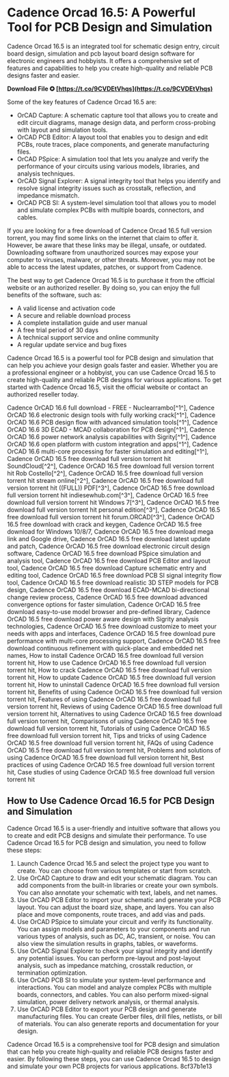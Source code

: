 # Cadence Orcad 16.5: A Powerful Tool for PCB Design and Simulation
 
Cadence Orcad 16.5 is an integrated tool for schematic design entry, circuit board design, simulation and pcb layout board design software for electronic engineers and hobbyists. It offers a comprehensive set of features and capabilities to help you create high-quality and reliable PCB designs faster and easier.
 
**Download File ✪ [https://t.co/9CVDEtVhqs](https://t.co/9CVDEtVhqs)**


 
Some of the key features of Cadence Orcad 16.5 are:
 
- OrCAD Capture: A schematic capture tool that allows you to create and edit circuit diagrams, manage design data, and perform cross-probing with layout and simulation tools.
- OrCAD PCB Editor: A layout tool that enables you to design and edit PCBs, route traces, place components, and generate manufacturing files.
- OrCAD PSpice: A simulation tool that lets you analyze and verify the performance of your circuits using various models, libraries, and analysis techniques.
- OrCAD Signal Explorer: A signal integrity tool that helps you identify and resolve signal integrity issues such as crosstalk, reflection, and impedance mismatch.
- OrCAD PCB SI: A system-level simulation tool that allows you to model and simulate complex PCBs with multiple boards, connectors, and cables.

If you are looking for a free download of Cadence Orcad 16.5 full version torrent, you may find some links on the internet that claim to offer it. However, be aware that these links may be illegal, unsafe, or outdated. Downloading software from unauthorized sources may expose your computer to viruses, malware, or other threats. Moreover, you may not be able to access the latest updates, patches, or support from Cadence.
 
The best way to get Cadence Orcad 16.5 is to purchase it from the official website or an authorized reseller. By doing so, you can enjoy the full benefits of the software, such as:

- A valid license and activation code
- A secure and reliable download process
- A complete installation guide and user manual
- A free trial period of 30 days
- A technical support service and online community
- A regular update service and bug fixes

Cadence Orcad 16.5 is a powerful tool for PCB design and simulation that can help you achieve your design goals faster and easier. Whether you are a professional engineer or a hobbyist, you can use Cadence Orcad 16.5 to create high-quality and reliable PCB designs for various applications. To get started with Cadence Orcad 16.5, visit the official website or contact an authorized reseller today.
 
Cadence OrCAD 16.6 full download - FREE - Nuclearrambo[^1^],  Cadence OrCAD 16.6 electronic design tools with fully working crack[^1^],  Cadence OrCAD 16.6 PCB design flow with advanced simulation tools[^1^],  Cadence OrCAD 16.6 3D ECAD - MCAD collaboration for PCB design[^1^],  Cadence OrCAD 16.6 power network analysis capabilities with Sigrity[^1^],  Cadence OrCAD 16.6 open platform with custom integration and apps[^1^],  Cadence OrCAD 16.6 multi-core processing for faster simulation and editing[^1^],  Cadence OrCAD 16.5 free download full version torrent hit SoundCloud[^2^],  Cadence OrCAD 16.5 free download full version torrent hit Rob Costello[^2^],  Cadence OrCAD 16.5 free download full version torrent hit stream online[^2^],  Cadence OrCAD 16.5 free download full version torrent hit ((FULL)) PDF[^3^],  Cadence OrCAD 16.5 free download full version torrent hit indiesewhub.com[^3^],  Cadence OrCAD 16.5 free download full version torrent hit Windows 7[^3^],  Cadence OrCAD 16.5 free download full version torrent hit personal edition[^3^],  Cadence OrCAD 16.5 free download full version torrent hit forum.ORCAD[^3^],  Cadence OrCAD 16.5 free download with crack and keygen,  Cadence OrCAD 16.5 free download for Windows 10/8/7,  Cadence OrCAD 16.5 free download mega link and Google drive,  Cadence OrCAD 16.5 free download latest update and patch,  Cadence OrCAD 16.5 free download electronic circuit design software,  Cadence OrCAD 16.5 free download PSpice simulation and analysis tool,  Cadence OrCAD 16.5 free download PCB Editor and layout tool,  Cadence OrCAD 16.5 free download Capture schematic entry and editing tool,  Cadence OrCAD 16.5 free download PCB SI signal integrity flow tool,  Cadence OrCAD 16.5 free download realistic 3D STEP models for PCB design,  Cadence OrCAD 16.5 free download ECAD-MCAD bi-directional change review process,  Cadence OrCAD 16.5 free download advanced convergence options for faster simulation,  Cadence OrCAD 16.5 free download easy-to-use model browser and pre-defined library,  Cadence OrCAD 16.5 free download power aware design with Sigrity analysis technologies,  Cadence OrCAD 16.5 free download customize to meet your needs with apps and interfaces,  Cadence OrCAD 16.5 free download pure performance with multi-core processing support,  Cadence OrCAD 16.5 free download continuous refinement with quick-place and embedded net names,  How to install Cadence OrCAD 16.5 free download full version torrent hit,  How to use Cadence OrCAD 16.5 free download full version torrent hit,  How to crack Cadence OrCAD 16.5 free download full version torrent hit,  How to update Cadence OrCAD 16.5 free download full version torrent hit,  How to uninstall Cadence OrCAD 16.5 free download full version torrent hit,  Benefits of using Cadence OrCAD 16.5 free download full version torrent hit,  Features of using Cadence OrCAD 16.5 free download full version torrent hit,  Reviews of using Cadence OrCAD 16.5 free download full version torrent hit,  Alternatives to using Cadence OrCAD 16.5 free download full version torrent hit,  Comparisons of using Cadence OrCAD 16.5 free download full version torrent hit,  Tutorials of using Cadence OrCAD 16.5 free download full version torrent hit,  Tips and tricks of using Cadence OrCAD 16.5 free download full version torrent hit,  FAQs of using Cadence OrCAD 16.5 free download full version torrent hit,  Problems and solutions of using Cadence OrCAD 16.5 free download full version torrent hit,  Best practices of using Cadence OrCAD 16.5 free download full version torrent hit,  Case studies of using Cadence OrCAD 16.5 free download full version torrent hit
  
## How to Use Cadence Orcad 16.5 for PCB Design and Simulation
 
Cadence Orcad 16.5 is a user-friendly and intuitive software that allows you to create and edit PCB designs and simulate their performance. To use Cadence Orcad 16.5 for PCB design and simulation, you need to follow these steps:

1. Launch Cadence Orcad 16.5 and select the project type you want to create. You can choose from various templates or start from scratch.
2. Use OrCAD Capture to draw and edit your schematic diagram. You can add components from the built-in libraries or create your own symbols. You can also annotate your schematic with text, labels, and net names.
3. Use OrCAD PCB Editor to import your schematic and generate your PCB layout. You can adjust the board size, shape, and layers. You can also place and move components, route traces, and add vias and pads.
4. Use OrCAD PSpice to simulate your circuit and verify its functionality. You can assign models and parameters to your components and run various types of analysis, such as DC, AC, transient, or noise. You can also view the simulation results in graphs, tables, or waveforms.
5. Use OrCAD Signal Explorer to check your signal integrity and identify any potential issues. You can perform pre-layout and post-layout analysis, such as impedance matching, crosstalk reduction, or termination optimization.
6. Use OrCAD PCB SI to simulate your system-level performance and interactions. You can model and analyze complex PCBs with multiple boards, connectors, and cables. You can also perform mixed-signal simulation, power delivery network analysis, or thermal analysis.
7. Use OrCAD PCB Editor to export your PCB design and generate manufacturing files. You can create Gerber files, drill files, netlists, or bill of materials. You can also generate reports and documentation for your design.

Cadence Orcad 16.5 is a comprehensive tool for PCB design and simulation that can help you create high-quality and reliable PCB designs faster and easier. By following these steps, you can use Cadence Orcad 16.5 to design and simulate your own PCB projects for various applications.
 8cf37b1e13
 
